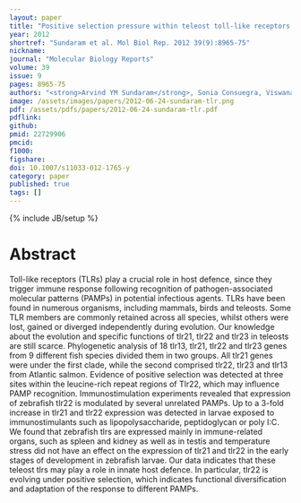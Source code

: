 ```yaml
---
layout: paper
title: "Positive selection pressure within teleost toll-like receptors <em>tlr21</em> and <em>tlr22</em> subfamilies and their response to temperature stress and microbial components in zebrafish"
year: 2012
shortref: "Sundaram et al. Mol Biol Rep. 2012 39(9):8965-75"
nickname: 
journal: "Molecular Biology Reports"
volume: 39
issue: 9
pages: 8965-75
authors: "<strong>Arvind YM Sundaram</strong>, Sonia Consuegra, Viswanath Kiron, Jorge MO Fernandes*"
image: /assets/images/papers/2012-06-24-sundaram-tlr.png
pdf: /assets/pdfs/papers/2012-06-24-sundaram-tlr.pdf
pdflink: 
github: 
pmid: 22729906
pmcid: 
f1000: 
figshare: 
doi: 10.1007/s11033-012-1765-y
category: paper
published: true
tags: []
---
```

{% include JB/setup %}

# Abstract 

Toll-like receptors (TLRs) play a crucial role in host defence, since they trigger immune response following recognition of pathogen-associated molecular patterns (PAMPs) in potential infectious agents. TLRs have been found in numerous organisms, including mammals, birds and teleosts. Some TLR members are commonly retained across all species, whilst others were lost, gained or diverged independently during evolution. Our knowledge about the evolution and specific functions of <emb>tlr21</emb>, <emb>tlr22</emb> and <emb>tlr23</emb> in teleosts are still scarce. Phylogenetic analysis of 18 <emb>tlr13</emb>, <emb>tlr21</emb>, <emb>tlr22</emb> and <emb>tlr23</emb> genes from 9 different fish species divided them in two groups. All <emb>tlr21</emb> genes were under the first clade, while the second comprised <emb>tlr22</emb>, <emb>tlr23</emb> and <emb>tlr13</emb> from Atlantic salmon. Evidence of positive selection was detected at three sites within the leucine-rich repeat regions of Tlr22, which may influence PAMP recognition. Immunostimulation experiments revealed that expression of zebrafish <emb>tlr22</emb> is modulated by several unrelated PAMPs. Up to a 3-fold increase in <emb>tlr21</emb> and <emb>tlr22</emb> expression was detected in larvae exposed to immunostimulants such as lipopolysaccharide, peptidoglycan or poly I:C. We found that zebrafish <emb>tlr</emb>s are expressed mainly in immune-related organs, such as spleen and kidney as well as in testis and temperature stress did not have an effect on the expression of <emb>tlr21</emb> and <emb>tlr22</emb> in the early stages of development in zebrafish larvae. Our data indicates that these teleost <emb>tlr</emb>s may play a role in innate host defence. In particular, <emb>tlr22</emb> is evolving under positive selection, which indicates functional diversification and adaptation of the response to different PAMPs.
